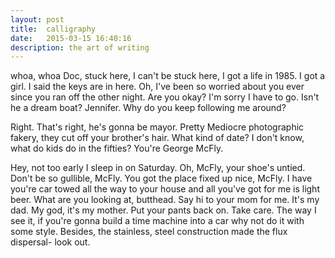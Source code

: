 ```yaml
---
layout: post
title:  calligraphy
date:   2015-03-15 16:40:16
description: the art of writing
---
```

whoa, whoa Doc, stuck here, I can't be stuck here, I got a life in 1985. I got a girl. I said the keys are in here. Oh, I've been so worried about you ever since you ran off the other night. Are you okay? I'm sorry I have to go. Isn't he a dream boat? Jennifer. Why do you keep following me around?

Right. That's right, he's gonna be mayor. Pretty Mediocre photographic fakery, they cut off your brother's hair. What kind of date? I don't know, what do kids do in the fifties? You're George McFly.

Hey, not too early I sleep in on Saturday. Oh, McFly, your shoe's untied. Don't be so gullible, McFly. You got the place fixed up nice, McFly. I have you're car towed all the way to your house and all you've got for me is light beer. What are you looking at, butthead. Say hi to your mom for me. It's my dad. My god, it's my mother. Put your pants back on. Take care. The way I see it, if you're gonna build a time machine into a car why not do it with some style. Besides, the stainless, steel construction made the flux dispersal- look out.